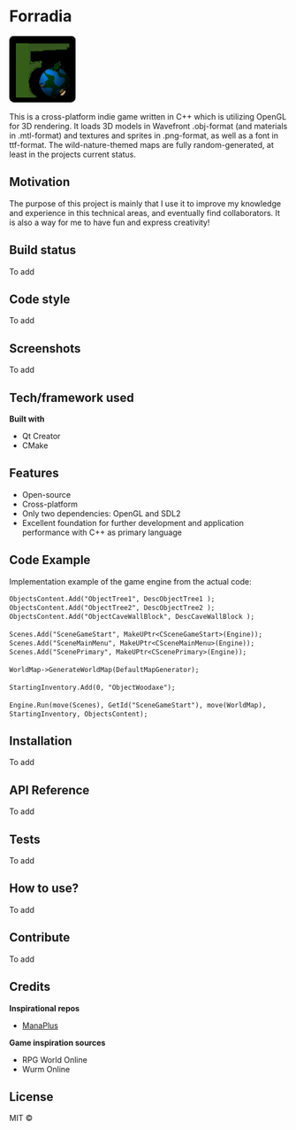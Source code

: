 # Forradia

![Forradia!](/Data/Images/Icon.png "Forradia")

This is a cross-platform indie game written in C++ which is utilizing OpenGL for 3D rendering.
It loads 3D models in Wavefront .obj-format (and materials in .mtl-format) and textures and sprites in .png-format, as well as a font in ttf-format. The wild-nature-themed maps are fully random-generated, at least in the projects current status.

## Motivation
The purpose of this project is mainly that I use it to improve my knowledge and experience in this technical areas, and eventually find collaborators. It is also a way for me to have fun and express creativity!

## Build status
To add

## Code style
To add

## Screenshots
To add

## Tech/framework used
**Built with**
* Qt Creator
* CMake

## Features
* Open-source
* Cross-platform
* Only two dependencies: OpenGL and SDL2
* Excellent foundation for further development and application performance with C++ as primary language

## Code Example
Implementation example of the game engine from the actual code:

    ObjectsContent.Add("ObjectTree1", DescObjectTree1 );
    ObjectsContent.Add("ObjectTree2", DescObjectTree2 );
    ObjectsContent.Add("ObjectCaveWallBlock", DescCaveWallBlock );

    Scenes.Add("SceneGameStart", MakeUPtr<CSceneGameStart>(Engine));
    Scenes.Add("SceneMainMenu", MakeUPtr<CSceneMainMenu>(Engine));
    Scenes.Add("ScenePrimary", MakeUPtr<CScenePrimary>(Engine));
    
    WorldMap->GenerateWorldMap(DefaultMapGenerator);
    
    StartingInventory.Add(0, "ObjectWoodaxe");
    
    Engine.Run(move(Scenes), GetId("SceneGameStart"), move(WorldMap), StartingInventory, ObjectsContent);

## Installation
To add

## API Reference
To add

## Tests
To add

## How to use?
To add

## Contribute
To add

## Credits
**Inspirational repos**
* [ManaPlus](https://github.com/ManaPlus/ManaPlus)

**Game inspiration sources**
* RPG World Online
* Wurm Online

## License
MIT ©
